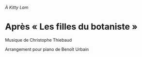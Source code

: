 *À Kitty Lam*

# Après « Les filles du botaniste »

Musique de Christophe Thiebaud

Arrangement pour piano de Benoît Urbain
